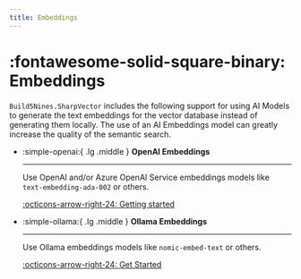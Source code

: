 ```yaml
---
title: Embeddings
---
```

# :fontawesome-solid-square-binary: Embeddings

`Build5Nines.SharpVector` includes the following support for using AI Models to generate the text embeddings for the vector database instead of generating them locally. The use of an AI Embeddings model can greatly increase the quality of the semantic search.

<div class="grid cards" markdown>

-   :simple-openai:{ .lg .middle } __OpenAI Embeddings__

    ---

    Use OpenAI and/or Azure OpenAI Service embeddings models like `text-embedding-ada-002` or others.

    [:octicons-arrow-right-24: Getting started](openai/index.md)

-   :simple-ollama:{ .lg .middle } __Ollama Embeddings__

    ---

    Use Ollama embeddings models like `nomic-embed-text` or others.

    [:octicons-arrow-right-24: Get Started](ollama/index.md)

</div>